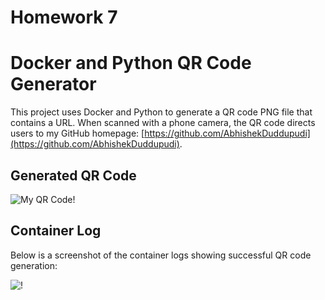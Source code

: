 # Homework 7
# Docker and Python QR Code Generator

This project uses Docker and Python to generate a QR code PNG file that contains a URL. When scanned with a phone camera, the QR code directs users to my GitHub homepage: [https://github.com/AbhishekDuddupudi](https://github.com/AbhishekDuddupudi).

## Generated QR Code

![My QR Code!](qr_20250401_204249.png)

## Container Log

Below is a screenshot of the container logs showing successful QR code generation:


![!](https://github.com/user-attachments/assets/07b81847-b3bf-4863-af49-efa92d5a98b4)
